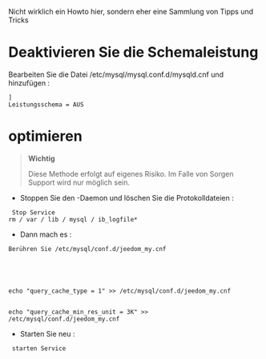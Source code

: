 Nicht wirklich ein Howto hier, sondern eher eine Sammlung von Tipps und Tricks


Deaktivieren Sie die Schemaleistung 
================================

Bearbeiten Sie die Datei /etc/mysql/mysql.conf.d/mysqld.cnf und hinzufügen :

    ]
    Leistungsschema = AUS

 optimieren 
===============

> **Wichtig**
>
> Diese Methode erfolgt auf eigenes Risiko. Im Falle von Sorgen
> Support wird nur möglich sein.

-   Stoppen Sie den -Daemon und löschen Sie die Protokolldateien :

<!-- -->

     Stop Service
    rm / var / lib / mysql / ib_logfile*

-   Dann mach es :

<!-- -->

    Berühren Sie /etc/mysql/conf.d/jeedom_my.cnf
    
    
    
    
    
    echo "query_cache_type = 1" >> /etc/mysql/conf.d/jeedom_my.cnf
    
    
    echo "query_cache_min_res_unit = 3K" >> /etc/mysql/conf.d/jeedom_my.cnf
    
    
    

-   Starten Sie  neu :

<!-- -->

     starten Service

